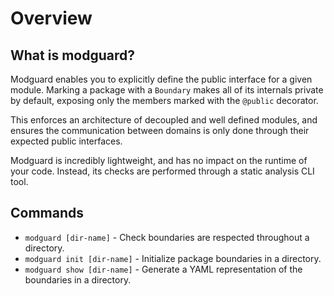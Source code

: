 # Overview

## What is modguard?
Modguard enables you to explicitly define the public interface for a given module. Marking a package with a `Boundary` makes all of its internals private by default, exposing only the members marked with the `@public` decorator.

This enforces an architecture of decoupled and well defined modules, and ensures the communication between domains is only done through their expected public interfaces.

Modguard is incredibly lightweight, and has no impact on the runtime of your code. Instead, its checks are performed through a static analysis CLI tool.

## Commands

* `modguard [dir-name]` - Check boundaries are respected throughout a directory.
* `modguard init [dir-name]` - Initialize package boundaries in a directory.
* `modguard show [dir-name]` - Generate a YAML representation of the boundaries in a directory.
